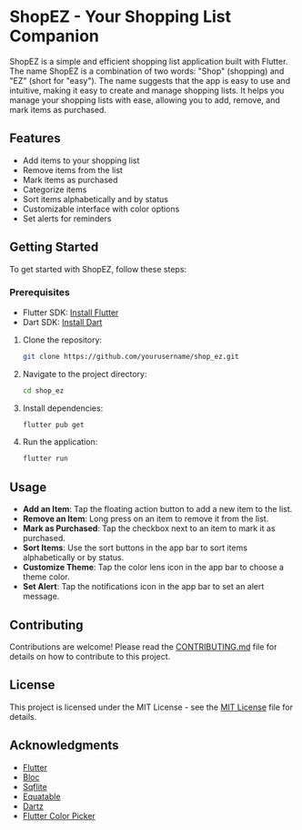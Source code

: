 # ShopEZ - Your Shopping List Companion

ShopEZ is a simple and efficient shopping list application built with Flutter.
The name ShopEZ is a combination of two words: "Shop" (shopping) and "EZ" (short for "easy"). The name suggests that the app is easy to use and intuitive, making it easy to create and manage shopping lists.
It helps you manage your shopping lists with ease, allowing you to add, remove, and mark items as purchased.

## Features

- Add items to your shopping list
- Remove items from the list
- Mark items as purchased
- Categorize items
- Sort items alphabetically and by status
- Customizable interface with color options
- Set alerts for reminders

## Getting Started

To get started with ShopEZ, follow these steps:

### Prerequisites

- Flutter SDK: [Install Flutter](https://flutter.dev/docs/get-started/install)
- Dart SDK: [Install Dart](https://dart.dev/get-dart)

1. Clone the repository:

   ```bash
   git clone https://github.com/yourusername/shop_ez.git
   ```

2. Navigate to the project directory:

   ```bash
   cd shop_ez
   ```

3. Install dependencies:

   ```bash
   flutter pub get
   ```

4. Run the application:
   ```bash
   flutter run
   ```

## Usage

- **Add an Item**: Tap the floating action button to add a new item to the list.
- **Remove an Item**: Long press on an item to remove it from the list.
- **Mark as Purchased**: Tap the checkbox next to an item to mark it as purchased.
- **Sort Items**: Use the sort buttons in the app bar to sort items alphabetically or by status.
- **Customize Theme**: Tap the color lens icon in the app bar to choose a theme color.
- **Set Alert**: Tap the notifications icon in the app bar to set an alert message.

## Contributing

Contributions are welcome! Please read the [CONTRIBUTING.md](CONTRIBUTING.md) file for details on how to contribute to this project.

## License

This project is licensed under the MIT License - see the [MIT License](LICENSE) file for details.

## Acknowledgments

- [Flutter](https://flutter.dev/)
- [Bloc](https://bloclibrary.dev/)
- [Sqflite](https://pub.dev/packages/sqflite)
- [Equatable](https://pub.dev/packages/equatable)
- [Dartz](https://pub.dev/packages/dartz)
- [Flutter Color Picker](https://pub.dev/packages/flutter_colorpicker)

```

```
